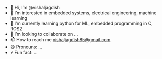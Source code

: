 - 👋 Hi, I’m @vishaljagdish
- 👀 I’m interested in embedded systems, electrical engineering, machine learning
- 🌱 I’m currently learning python for ML, embedded programming in C, ROS2
- 💞️ I’m looking to collaborate on ...
- 📫 How to reach me vishaljagdish85@gmail.com 
- 😄 Pronouns: ...
- ⚡ Fun fact: ...

<!---
vishaljagdish/vishaljagdish is a ✨ special ✨ repository because its `README.md` (this file) appears on your GitHub profile.
You can click the Preview link to take a look at your changes.
--->
